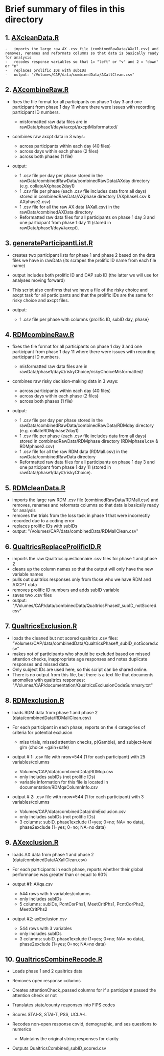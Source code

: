 # Brief summary of files in this directory
## 1.  [AXcleanData.R](./AXcleanData.R)

    -   imports the large raw AX .csv file (combinedRawData/AXall.csv) and removes, renames and reformats columns so that data is basically ready for analysis
    -   recodes response variables so that 1= "left" or "v" and 2 = "down" or "n"
    -   replaces prolific IDs with subIDs
    -   output: "/Volumes/CAP/data/combinedData/AXallClean.csv"

## 2.  [AXcombineRaw.R](./AXcombineRaw.R)

-   fixes the file format for all participants on phase 1 day 3 and one participant from phase 1 day 11 where there were issues with recording participant ID numbers. 
    -   misformatted raw data files are in rawData/phase1/day#/axcpt/axcptMisformatted/

-   combines raw axcpt data in 3 ways:
    -   across participants within each day (40 files)  
    -   across days within each phase (2 files)
    -   across both phases (1 file)

-   output: 
    -   1 .csv file per day per phase stored in the rawData/combinedRawData/combinedRawData/AXday directory (e.g. collateAXphase2day1)
    -   1 .csv file per phase (each .csv file includes data from all days) stored in combinedRawData/AXphase directory (AXphase1.csv & AXphase2.csv)
    -   1 .csv file for all the raw AX data (AXall.csv) in the rawData/combinedAXData directory
    -   Reformatted raw data files for all participants on phase 1 day 3 and one participant from phase 1 day 11 (stored in rawData/phase1/day#/axcpt).

## 3. [generateParticipantList.R](./generateParticipantList.R)

-   creates two participant lists for phase 1 and phase 2 based on the data files we have in rawData (its scrapes the prolific ID name from each file name)
-   output includes both prolific ID and CAP sub ID (the latter we will use for analyses moving forward)
-   This script also confirms that we have a file of the risky choice and axcpt task for all participants and that the prolific IDs are the same for risky choice and axcpt files.
-   output:

    -   1 .csv file per phase with columns {prolific ID, subID day, phase}

## 4. [RDMcombineRaw.R](./RDMcombineRaw.R)

-   fixes the file format for all participants on phase 1 day 3 and one participant from phase 1 day 11 where there were issues with recording participant ID numbers. 

    -   misformatted raw data files are in rawData/phase1/day#/riskyChoice/riskyChoiceMisformatted/

-   combines raw risky decision-making data in 3 ways:

    -   across participants within each day (40 files)
    -   across days within each phase (2 files)
    -   across both phases (1 file)

-   output: 

    -   1 .csv file per day per phase stored in the rawData/combinedRawData/combinedRawData/RDMday directory (e.g. collateRDMphase2day1)
    -   1 .csv file per phase (each .csv file includes data from all days) stored in combinedRawData/RDMphase directory (RDMphase1.csv & RDMphase2.csv)
    -   1 .csv file for all the raw RDM data (RDMall.csv) in the rawData/combinedRawData directory
    -   Reformatted raw data files for all participants on phase 1 day 3 and one participant from phase 1 day 11 (stored in rawData/phase1/day#/riskyChoice).

## 5. [RDMcleanData.R](./RDMcleanData.R)

-   imports the large raw RDM .csv file (combinedRawData/RDMall.csv) and removes, renames and reformats columns so that data is basically ready for analysis
-   removes the trials from the loss task in phase 1 that were incorrectly recorded due to a coding error
-   replaces prolific IDs with subIDs
-   output: "/Volumes/CAP/data/combinedData/RDMallClean.csv"

## 6. [QualtricsReplaceProlificID.R](./QualtricsReplaceProlificID.R)

-   imports the raw Qualtrics questionnaire .csv files for phase 1 and phase 2
-   cleans up the column names so that the output will only have the new variable names
-   pulls out qualtrics responses only from those who we have RDM and AXCPT data
-   removes prolific ID numbers and adds subID variable
-   saves two .csv files
-   output: "/Volumes/CAP/data/combinedData/QualtricsPhase#_subID_notScored.csv"

## 7. [QualtricsExclusion.R](./QualtricsExclusion.R)

-   loads the cleaned but not scored qualtrics .csv files: "Volumes/CAP/data/combinedData/QualtricsPhase#_subID_notScored.csv"
-   makes not of participants who should be excluded based on missed attention checks, inappropriate age responses and notes duplicate responses and missed data.
-   Only subject IDs are used here, so this script can be shared online.
-   There is no output from this file, but there is a text file that documents anomolies with qualtrics responses: "/Volumes/CAP/documentation/QualtricsExclusionCodeSummary.txt"

## 8. [RDMexclusion.R](./RDMexclusion.R)

-   loads RDM data from phase 1 and phase 2 (data/combinedData/RDMallClean.csv)
-   For each participant in each phase, reports on the 4 categories of criteria for potential exclusion

    -   miss trials, missed attention checks, p(Gamble), and subject-level glm (choice ~gain+safe)

-   output # 1: .csv file with nrow=544 (1 for each participant) with 25 variables/columns

    -   Volumes/CAP/data/combinedData/RDMqa.csv
    -   only includes subIDs (not prolific IDs)
    -   variable information for this file is located in documentation/RDMqaColumnInfo.csv

-   output # 2: .csv file with nrow=544 (1 for each participant) with 3 variables/columns

    -   Volumes/CAP/data/combinedData/rdmExclusion.csv
    -   only includes subIDs (not prolific IDs)
    -   3 columns: subID, phase1exclude (1=yes; 0=no; NA= no data), phase2exclude (1=yes; 0=no; NA=no data)

## 9. [AXexclusion.R](./AXexclusion.R)

-   loads AX data from phase 1 and phase 2 (data/combinedData/AXallClean.csv)
-   For each participants in each phase, reports whether their global performance was greater than or equal to 60%
-   output #1: AXqa.csv

    -   544 rows with 5 variables/columns
    -   only includes subIDs 
    -   5 columns: subIDs, PcntCorPhs1, MeetCritPhs1, PcntCorPhs2, MeetCritPhs2

-   output #2: axExclusion.csv

    -   544 rows with 3 variables
    -   only includes subIDs
    -   3 columns: subID, phase1exclude (1=yes; 0=no; NA= no data), phase2exclude (1=yes; 0=no; NA=no data)

## 10. [QualtricsCombineRecode.R](./QualtricsCombineRecode.R)

-   Loads phase 1 and 2 qualtrics data
-   Removes open response columns
-   Creates attentionCheck_passed columns for if a participant passed the attention check or not
-   Translates state/county responses into FIPS codes
-   Scores STAI-S, STAI-T, PSS, UCLA-L
-   Recodes non-open response covid, demographic, and ses questions to numerics

    -   Maintains the original string responses for clarity

-   Outputs QualtricsCombined_subID_scored.csv

